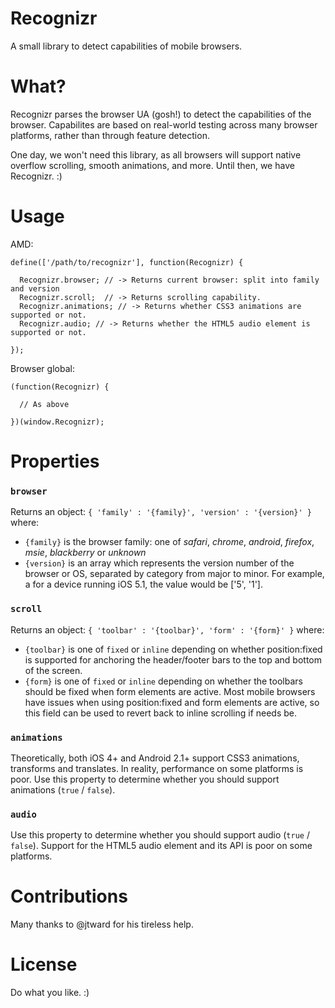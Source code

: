 Recognizr
=========

A small library to detect capabilities of mobile browsers.

What?
=====

Recognizr parses the browser UA (gosh!) to detect the capabilities of the browser. Capabilites are based on real-world testing across many browser platforms, rather than through feature detection.

One day, we won't need this library, as all browsers will support native overflow scrolling, smooth animations, and more. Until then, we have Recognizr. :)

Usage
=====

AMD:
```
define(['/path/to/recognizr'], function(Recognizr) {

  Recognizr.browser; // -> Returns current browser: split into family and version
  Recognizr.scroll;  // -> Returns scrolling capability.
  Recognizr.animations; // -> Returns whether CSS3 animations are supported or not.
  Recognizr.audio; // -> Returns whether the HTML5 audio element is supported or not.
  
});
```

Browser global:
```
(function(Recognizr) {

  // As above
  
})(window.Recognizr);
```

Properties
==========

### `browser`
Returns an object:
`{ 'family' : '{family}', 'version' : '{version}' }`
where:
- `{family}` is the browser family: one of *safari*, *chrome*, *android*, *firefox*, *msie*, *blackberry* or *unknown*
- `{version}` is an array which represents the version number of the browser or OS, separated by category from major to minor. For example, a for a device running iOS 5.1, the value would be ['5', '1'].

### `scroll`
Returns an object:
`{ 'toolbar' : '{toolbar}', 'form' : '{form}' }`
where:
- `{toolbar}` is one of `fixed` or `inline` depending on whether position:fixed is supported for anchoring the header/footer bars to the top and bottom of the screen.
- `{form}` is one of `fixed` or `inline` depending on whether the toolbars should be fixed when form elements are active. Most mobile browsers have issues when using position:fixed and form elements are active, so this field can be used to revert back to inline scrolling if needs be.

### `animations`
Theoretically, both iOS 4+ and Android 2.1+ support CSS3 animations, transforms and translates. In reality, performance on some platforms is poor. Use this property to determine whether you should support animations (`true` / `false`).

### `audio`
Use this property to determine whether you should support audio (`true` / `false`). Support for the HTML5 audio element and its API is poor on some platforms.

Contributions
=============

Many thanks to @jtward for his tireless help.

License
=======

Do what you like. :)
